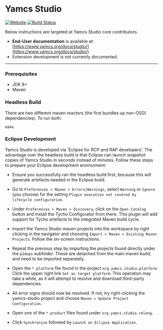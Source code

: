 # Yamcs Studio
[![Website](https://img.shields.io/website/http/shields.io.svg?label=docs)](https://www.yamcs.org/docs/studio/)
[![Build Status](https://travis-ci.org/yamcs/yamcs-studio.svg?branch=master)](https://travis-ci.org/yamcs/yamcs-studio)

Below instructions are targeted at Yamcs Studio core contributors.

* **End-User documentation** is available at: [https://www.yamcs.org/docs/studio/](https://www.yamcs.org/docs/studio/)
* Extension development is not currently documented.

---

### Prerequisites
* JDK 8+
* Maven


### Headless Build

There are two different maven reactors (the first bundles up non-OSGI dependencies). To run both:

```
make
```


### Eclipse Development

Yamcs Studio is developed via 'Eclipse for RCP and RAP developers'. The advantage over the headless build is that Eclipse can launch snapshot copies of Yamcs Studio in seconds instead of minutes. Follow these steps to prepare your Eclipse development environment:

- Ensure you successfully ran the headless build first, because this will generate artefacts needed in the Eclipse build.

- Go to `Preferences > Maven > Errors/Warnings`, select `Warning` or `Ignore` (you choose) for the setting `Plugin execution not covered by lifecycle configuration`.

- Under `Preferences > Maven > Discovery`, click on the `Open Catalog` button and install the Tycho Configurator from there. This plugin will add support for Tycho artefacts to the integrated Maven build cycle.

- Import the Yamcs Studio maven projects into the workspace by right clicking in the navigator and choosing `Import > Maven > Existing Maven Projects`. Follow the on-screen instructions.

- Repeat the previous step by importing the projects found directly under the `p2deps` subfolder. These are detached from the main maven build, and need to be imported separately.

- Open the `*.platform` file found in the project `org.yamcs.studio.platform`. Click the upper right link `Set as target platform`. This operation may take a while, as it will attempt to resolve and download third-party dependencies.

- All error signs should now be resolved. If not, try right-clicking the yamcs-studio project and choose `Maven > Update Project Configuration`.

- Open one of the `*.product` files found under `org.yamcs.studio.releng`.

- Click `Synchronize` followed by `Launch an Eclipse Application`.
